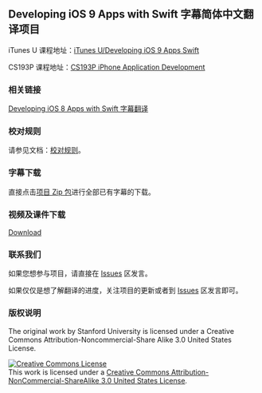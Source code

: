 Developing iOS 9 Apps with Swift 字幕简体中文翻译项目
---

iTunes U 课程地址：[iTunes U/Developing iOS 9 Apps Swift](https://itunes.apple.com/cn/course/developing-ios-9-apps-swift/id1104579961)

CS193P 课程地址：[CS193P iPhone Application Development](http://web.stanford.edu/class/cs193p/cgi-bin/drupal/)

### 相关链接

[Developing iOS 8 Apps with Swift 字幕翻译](https://github.com/X140Yu/Developing_iOS_8_Apps_With_Swift)

### 校对规则

请参见文档：[校对规则](https://github.com/X140Yu/Developing_iOS_8_Apps_With_Swift/blob/master/proofread-rules.md)。

### 字幕下载

直接点击[项目 Zip 包](https://github.com/X140Yu/Developing-iOS-9-Apps-with-Swift/archive/master.zip)进行全部已有字幕的下载。

### 视频及课件下载

[Download](./download.md)

### 联系我们

如果您想参与项目，请直接在 [Issues](https://github.com/X140Yu/Developing-iOS-9-Apps-with-Swift/issues) 区发言。

如果仅仅是想了解翻译的进度，关注项目的更新或者到 [Issues](https://github.com/X140Yu/Developing-iOS-9-Apps-with-Swift/issues) 区发言即可。

### 版权说明

The original work by Stanford University is licensed under a Creative Commons Attribution-Noncommercial-Share Alike 3.0 United States License.

<a rel="license" href="http://creativecommons.org/licenses/by-nc-sa/3.0/us/"><img alt="Creative Commons License" style="border-width:0" src="https://i.creativecommons.org/l/by-nc-sa/3.0/us/88x31.png" /></a><br />This work is licensed under a <a rel="license" href="http://creativecommons.org/licenses/by-nc-sa/3.0/us/">Creative Commons Attribution-NonCommercial-ShareAlike 3.0 United States License</a>.
